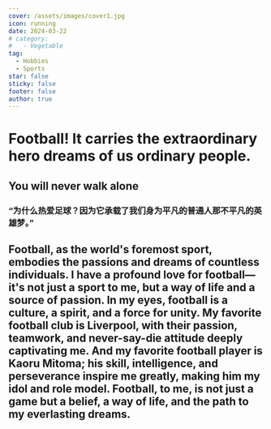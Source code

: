 ```yaml
---
cover: /assets/images/cover1.jpg
icon: running
date: 2024-03-22
# category:
#   - Vegetable
tag:
  - Hobbies
  - Sports
star: false
sticky: false
footer: false
author: true
---
```


<!-- # More Detail -->

# Football! It carries the extraordinary hero dreams of us ordinary people.


<!-- Here is the content. -->
## You will never walk alone
### “为什么热爱足球？因为它承载了我们身为平凡的普通人那不平凡的英雄梦。”
## Football, as the world's foremost sport, embodies the passions and dreams of countless individuals. I have a profound love for football—it's not just a sport to me, but a way of life and a source of passion. In my eyes, football is a culture, a spirit, and a force for unity. My favorite football club is Liverpool, with their passion, teamwork, and never-say-die attitude deeply captivating me. And my favorite football player is Kaoru Mitoma; his skill, intelligence, and perseverance inspire me greatly, making him my idol and role model. Football, to me, is not just a game but a belief, a way of life, and the path to my everlasting dreams.